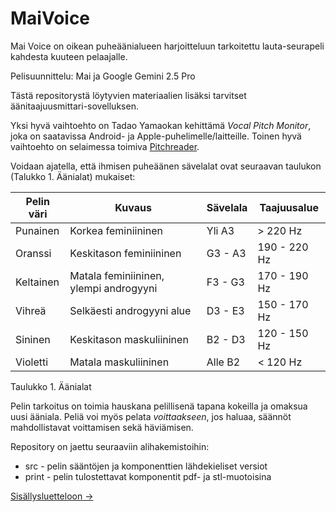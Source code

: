 # MaiVoice

Mai Voice on oikean puheäänialueen harjoitteluun tarkoitettu lauta-seurapeli kahdesta kuuteen pelaajalle.

Pelisuunnittelu: Mai ja Google Gemini 2.5 Pro

Tästä repositorystä löytyvien materiaalien lisäksi tarvitset äänitaajuusmittari-sovelluksen. 

Yksi hyvä vaihtoehto on Tadao Yamaokan kehittämä *Vocal Pitch Monitor*, joka on saatavissa Android- ja Apple-puhelimelle/laitteille. Toinen hyvä vaihtoehto on selaimessa toimiva [Pitchreader](https://pitchreader.com/).

Voidaan ajatella, että ihmisen puheäänen sävelalat ovat seuraavan taulukon (Talukko 1. Äänialat) mukaiset:

| Pelin väri | Kuvaus                                 | Sävelala | Taajuusalue  |
| ---------- | -------------------------------------- | -------- | ------------ |
| Punainen   | Korkea feminiininen                    | Yli A3   | > 220 Hz     |
| Oranssi    | Keskitason feminiininen                | G3 - A3  | 190 - 220 Hz |
| Keltainen  | Matala feminiininen, ylempi androgyyni | F3 - G3  | 170 - 190 Hz |
| Vihreä     | Selkäesti androgyyni alue              | D3 - E3  | 150 - 170 Hz |
| Sininen    | Keskitason maskuliininen               | B2 - D3  | 120 - 150 Hz |
| Violetti   | Matala maskuliininen                   | Alle B2  | < 120 Hz     |
Taulukko 1. Äänialat

Pelin tarkoitus on toimia hauskana pelillisenä tapana kokeilla ja omaksua uusi ääniala. Peliä voi myös pelata *voittaakseen*, jos haluaa, säännöt mahdollistavat voittamisen sekä häviämisen. 

Repository on jaettu seuraaviin alihakemistoihin:
- src - pelin sääntöjen ja komponenttien lähdekieliset versiot
- print - pelin tulostettavat komponentit pdf- ja stl-muotoisina

[Sisällysluetteloon ->](/src/Sisällysluettelo.md)
